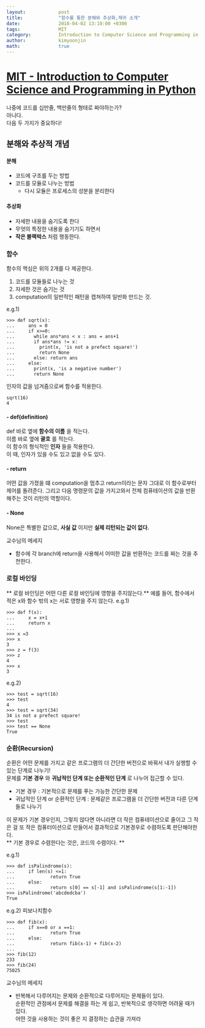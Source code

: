 ```yaml
---
layout:            post
title:             "함수를 통한 분해와 추상화,재귀 소개"
date:              2018-04-02 13:10:00 +0300
tags:              MIT
category:          Introduction to Computer Science and Programming in Python
author:            kimyoonjin
math:              true
---
```

# [MIT - Introduction to Computer Science and Programming in Python](https://www.inflearn.com/course/mit-%EA%B3%B5%EA%B0%9C%EA%B0%95%EC%A2%8C-python/)  

나중에 코드를 십만줄, 백만줄의 형태로 짜야하는가?  
아니다.  
다음 두 가지가 중요하다!
## 분해와 추상적 개념
#### 분해
- 코드에 구조를 두는 방법
- 코드를 모듈로 나누는 방법
  - 다시 모듈은 프로세스의 성분을 분리한다

#### 추상화
- 자세한 내용을 숨기도록 한다
- 무엇의 특정한 내용을 숨기기도 하면서
- **작은 블랙박스** 처럼 행동한다.

### 함수
함수의 핵심은 위의 2개를 다 제공한다.
1. 코드를 모듈들로 나누는 것
2. 자세한 것은 숨기는 것
3. computation의 일반적인 패턴을 캡쳐하여 일반화 만드는 것.

e.g.1)
```
>>> def sqrt(x):
...     ans = 0
...     if x>=0:
...       while ans*ans < x : ans = ans+1
...       if ans*ans != x:
...         print(x, 'is not a prefect square!')
...         return None
...       else: return ans
...     else:
...       print(x, 'is a negative number')
...       return None

```
인자의 값을 넘겨줌으로써 함수를 적용한다.
```
sqrt(16)
4
```
#### - def(definition)
def 바로 옆에 **함수의 이름** 을 적는다.  
이름 바로 옆에 **괄호** 를 적는다.  
이 함수의 형식적인 **인자** 들을 적용한다.  
이 때, 인자가 있을 수도 있고 없을 수도 있다.
#### - return
어떤 값을 가졌을 떄 computation을 멈추고 return이라는 문자 그대로 이 함수로부터 제어를 돌려준다.
그리고 다음 명령문의 값을 가지고와서 전체 컴퓨테이션의 값을 반환해주는 것이 리턴의 역할이다.
#### - None
None은 특별한 값으로, **사실 값** 이지만 **실제 리턴되는 값이 없다.**

교수님의 메세지
- 함수에 각 branch에 return을 사용해서 어떠한 값을 반환하는 코드를 짜는 것을 추천한다.

### 로컬 바인딩
** 로컬 바인딩은 어떤 다른 로컬 바인딩에 영향을 주지않는다.**  예를 들어, 함수에서 적은 x와 함수 밖의 x는 서로 영향을 주지 않는다.
e.g.1)
```
>>> def f(x):
...     x = x+1
...     return x
...
>>> x =3
>>> x
3
>>> z = f(3)
>>> z
4
>>> x
3
```
e.g.2)
```
>>> test = sqrt(16)
>>> test
4
>>> test = sqrt(34)
34 is not a prefect square!
>>> test
>>> test == None
True
```
### 순환(Recursion)
순환은 어떤 문제를 가지고 같은 프로그램의 더 간단한 버전으로 바꿔서 내가 실행할 수 있는 단계로 나누기!  
문제를 **기본 경우** 와 **귀납적인 단계 또는 순환적인 단계** 로 나누어 접근할 수 있다.
- 기본 경우 : 기본적으로 문제를 푸는 가능한 간단한 문제  
- 귀납적인 단계 or 순환적인 단계 : 문제같은 프로그램을 더 간단한 버전과 다른 단계들로 나누기

이 문제가 기본 경우인지, 그렇지 않다면 아니라면 더 작은 컴퓨테이션으로 줄이고 그 작은 걸 또 작은 컴퓨터이션으로 만들어서 결과적으로 기본경우로 수렴하도록 판단해야한다.  
** 기본 경우로 수렴한다는 것은, 코드의 수렴이다. **

e.g.1)
```
>>> def isPalindrome(s):
...     if len(s) <=1:
...             return True
...     else:
...             return s[0] == s[-1] and isPalindrome(s[1:-1])
>>> isPalindrome('abcdedcba')
True
```
e.g.2) 피보나치함수
```
>>> def fib(x):
...     if x==0 or x ==1:
...             return True
...     else:
...             return fib(x-1) + fib(x-2)
...
>>> fib(12)
233
>>> fib(24)
75025
```
교수님의 메세지
- 반복해서 다루어지는 문제와 순환적으로 다루어지는 문제들이 있다.  
순환적인 관점에서 문제를 해결을 하는 게 쉽고, 반복적으로 생각하면 어려울 때가 있다.  
어떤 것을 사용하는 것이 좋은 지 결정하는 습관을 가져라
